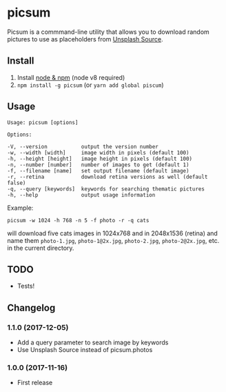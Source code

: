 # picsum

Picsum is a commmand-line utility that allows you to download random pictures to use as
placeholders from [Unsplash Source](https://source.unsplash.com/).

## Install

1. Install [node & npm](https://nodejs.org/en/download/) (node v8 required)
2. `npm install -g picsum` (or `yarn add global piscum`)

## Usage

    Usage: picsum [options]

    Options:

    -V, --version           output the version number
    -w, --width [width]     image width in pixels (default 100)
    -h, --height [height]   image height in pixels (default 100)
    -n, --number [number]   number of images to get (default 1)
    -f, --filename [name]   set output filename (default image)
    -r, --retina            download retina versions as well (default false)
    -q, --query [keywords]  keywords for searching thematic pictures
    -h, --help              output usage information

Example:

    picsum -w 1024 -h 768 -n 5 -f photo -r -q cats

will download five cats images in 1024x768 and in 2048x1536 (retina) and name them
`photo-1.jpg`, `photo-1@2x.jpg`, `photo-2.jpg`, `photo-2@2x.jpg`, etc. in the current
directory.


## TODO

* Tests!

## Changelog

### 1.1.0 (2017-12-05)
* Add a query parameter to search image by keywords
* Use Unsplash Source instead of picsum.photos

### 1.0.0 (2017-11-16)
* First release
